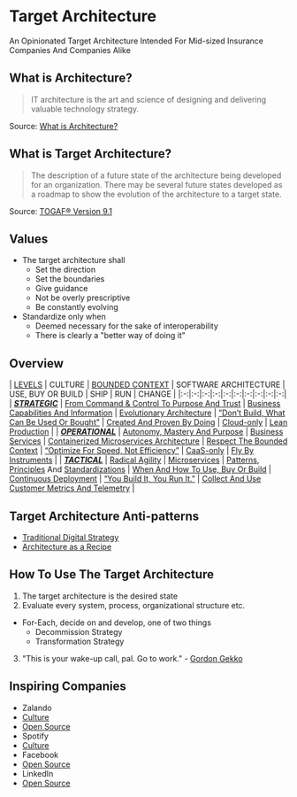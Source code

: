 # Target Architecture
An Opinionated Target Architecture Intended For Mid-sized Insurance Companies And Companies Alike

## What is Architecture?
> IT architecture is the art and science of designing and delivering valuable technology strategy.

Source: [What is Architecture?](http://iasaglobal.org/itabok/what-is-it-architecture/)

## What is Target Architecture?
> The description of a future state of the architecture being developed for an organization. There may be several future states developed as a roadmap to show the evolution of the architecture to a target state.

Source: [TOGAF® Version 9.1](http://pubs.opengroup.org/architecture/togaf9-doc/arch/chap03.html#tag_03_71)

## Values
* The target architecture shall
  * Set the direction
  * Set the boundaries
  * Give guidance
  * Not be overly prescriptive
  * Be constantly evolving
* Standardize only when
  * Deemed necessary for the sake of interoperability
  * There is clearly a "better way of doing it"

## Overview
| [LEVELS](https://github.com/LarsBarkman/target-architecture/blob/master/levels.md)  | CULTURE  | [BOUNDED CONTEXT](https://github.com/LarsBarkman/target-architecture/blob/master/bounded-context.md#bounded-context)  | SOFTWARE ARCHITECTURE  | USE, BUY OR BUILD  | SHIP  | RUN  | CHANGE  |
|:-:|:-:|:-:|:-:|:-:|:-:|:-:|:-:|:-:|:-:|
| [***STRATEGIC***](https://github.com/LarsBarkman/target-architecture/blob/master/levels.md#strategic-level)  | [From Command & Control To Purpose And Trust](https://github.com/LarsBarkman/target-architecture/blob/master/culture.md#purpose-and-trust)  | [Business Capabilities And Information](https://github.com/LarsBarkman/target-architecture/blob/master/capabilities-services.md#business-capabilities)  | [Evolutionary Architecture](https://github.com/LarsBarkman/target-architecture/blob/master/software-architecture.md#evolutionary-architecture)  | [”Don’t Build, What Can Be Used Or Bought”](https://github.com/LarsBarkman/target-architecture/blob/master/use-buy-or-build.md#dont-build-what-can-be-used-or-bought)  | [Created And Proven By Doing](https://github.com/LarsBarkman/target-architecture/blob/master/ship.md#created-and-proven-by-doing)  | [Cloud-only](https://github.com/LarsBarkman/target-architecture/blob/master/run.md#cloud-only)  | [Lean Production](https://github.com/LarsBarkman/target-architecture/blob/master/change.md#lean-production)  |
| [***OPERATIONAL***](https://github.com/LarsBarkman/target-architecture/blob/master/levels.md#operational-level)  | [Autonomy, Mastery And Purpose](https://github.com/LarsBarkman/target-architecture/blob/master/culture.md#autonomy-mastery-and-purpose)  | [Business Services](https://github.com/LarsBarkman/target-architecture/blob/master/capabilities-services.md#business-services)  | [Containerized Microservices Architecture](https://github.com/LarsBarkman/target-architecture/blob/master/software-architecture.md#containerized-microservices-architecture)  | [Respect The Bounded Context](https://github.com/LarsBarkman/target-architecture/blob/master/use-buy-or-build.md#respect-the-bounded-context)  | [“Optimize For Speed, Not Efficiency”](https://github.com/LarsBarkman/target-architecture/blob/master/ship.md#optimize-for-speed-not-efficiency)  | [CaaS-only](https://github.com/LarsBarkman/target-architecture/blob/master/run.md#containers-as-a-service-caas-only)  | [Fly By Instruments](https://github.com/LarsBarkman/target-architecture/blob/master/change.md#fly-by-instruments)  |
| [***TACTICAL***](https://github.com/LarsBarkman/target-architecture/blob/master/levels.md#tactical-level)  | [Radical Agility](https://github.com/LarsBarkman/target-architecture/blob/master/culture.md#radical-agility)  | [Microservices](https://github.com/LarsBarkman/target-architecture/blob/master/capabilities-services.md#microservices)  | [Patterns](https://github.com/LarsBarkman/target-architecture/blob/master/patterns.md), [Principles](https://github.com/LarsBarkman/target-architecture/blob/master/principles.md) And [Standardizations](https://github.com/LarsBarkman/target-architecture/blob/master/standardizations.md)  | [When And How To Use, Buy Or Build](https://github.com/LarsBarkman/target-architecture/blob/master/use-buy-or-build.md#when-and-how-to-use-buy-or-build)  | [Continuous Deployment](https://github.com/LarsBarkman/target-architecture/blob/master/ship.md#continuous-deployment)  | [“You Build It, You Run It.”](https://github.com/LarsBarkman/target-architecture/blob/master/run.md#you-build-it-you-run-it)  | [Collect And Use Customer Metrics And Telemetry](https://github.com/LarsBarkman/target-architecture/blob/master/change.md#collect-and-use-customer-metrics-and-telemetry)  |

## Target Architecture Anti-patterns
* [Traditional Digital Strategy](https://www.thoughtworks.com/insights/blog/digital-strategy-dead)
* [Architecture as a Recipe](http://doveltech.com/innovation/the-beginning-of-the-end-for-enterprise-architecture-frameworks/)

## How To Use The Target Architecture
1. The target architecture is the desired state
2. Evaluate every system, process, organizational structure etc.
 * For-Each, decide on and develop, one of two things
   * Decommission Strategy
    * Transformation Strategy
3. "This is your wake-up call, pal. Go to work." - [Gordon Gekko](http://www.imdb.com/title/tt0094291/quotes)

## Inspiring Companies
* Zalando
 * [Culture](https://tech.zalando.de/)
 * [Open Source](https://zalando.github.io/)
* Spotify
 * [Culture](https://labs.spotify.com/2014/03/27/spotify-engineering-culture-part-1/)
* Facebook
 * [Open Source](https://code.facebook.com/projects/)
* LinkedIn
 * [Open Source](https://engineering.linkedin.com/open-source)
